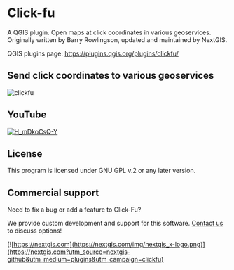 # Click-fu

A QGIS plugin. Open maps at click coordinates in various geoservices. Originally written by Barry Rowlingson, updated and maintained by NextGIS.

QGIS plugins page: https://plugins.qgis.org/plugins/clickfu/


## Send click coordinates to various geoservices

![clickfu](https://github.com/nextgis/qgis_clickfu/assets/101568545/219e0155-c153-4190-a9d9-640210a38bb7)


YouTube
-------------
[![H_mDkoCsQ-Y](https://github.com/nextgis/qgis_clickfu/assets/101568545/2108a518-306c-4bac-b1d5-4ae39830787e)](https://youtu.be/H_mDkoCsQ-Y)


License
-------------
This program is licensed under GNU GPL v.2 or any later version.

Commercial support
------------------
Need to fix a bug or add a feature to Click-Fu? 

We provide custom development and support for this software. [Contact us](https://nextgis.com/contact/?utm_source=nextgis-github&utm_medium=plugins&utm_campaign=clickfu) to discuss options!


[![https://nextgis.com](https://nextgis.com/img/nextgis_x-logo.png)](https://nextgis.com?utm_source=nextgis-github&utm_medium=plugins&utm_campaign=clickfu)
